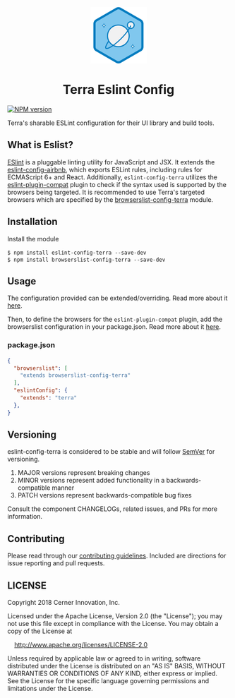 <!-- Logo -->
<p align="center">
  <img height="128" width="128" src="https://github.com/cerner/eslint-config-terra/raw/master/terra.png">
</p>

<!-- Name -->
<h1 align="center">
  Terra Eslint Config
</h1>

[![NPM version](http://img.shields.io/npm/v/terra-toolkit.svg)](https://www.npmjs.org/package/eslint-config-terra)

Terra's sharable ESLint configuration for their UI library and build tools.

## What is Eslist?

[ESlint](https://eslint.org/) is a pluggable linting utility for JavaScript and JSX. It extends the  [eslint-config-airbnb](https://github.com/airbnb/javascript/tree/master/packages/eslint-config-airbnb), which exports ESLint rules, including rules for ECMAScript 6+ and React. Additionally, `eslint-config-terra` utilizes the [eslint-plugin-compat](https://github.com/amilajack/eslint-plugin-compat) plugin to check if the syntax used is supported by the browsers being targeted. It is recommended to use Terra's targeted browsers which are specified by the [browserslist-config-terra](https://github.com/cerner/browserslist-config-terra) module.


## Installation

Install the module

```shell
$ npm install eslint-config-terra --save-dev
$ npm install browserslist-config-terra --save-dev
```


## Usage
The configuration provided can be extended/overriding. Read more about it [here](https://stylelint.io/user-guide/configuration/#extends).

Then, to define the browsers for the `eslint-plugin-compat` plugin, add the browserslist configuration in your package.json. Read more about it [here](https://github.com/amilajack/eslint-plugin-compat#targeting-browsers). 

### package.json
```json
{
  "browserslist": [
    "extends browserslist-config-terra"
  ],
  "eslintConfig": {
    "extends": "terra"
  },
}
```

## Versioning

eslint-config-terra is considered to be stable and will follow [SemVer](http://semver.org/) for versioning.
1. MAJOR versions represent breaking changes
2. MINOR versions represent added functionality in a backwards-compatible manner
3. PATCH versions represent backwards-compatible bug fixes

Consult the component CHANGELOGs, related issues, and PRs for more information.

## Contributing

Please read through our [contributing guidelines](CONTRIBUTING.md). Included are directions for issue reporting and pull requests.

## LICENSE

Copyright 2018 Cerner Innovation, Inc.

Licensed under the Apache License, Version 2.0 (the "License"); you may not use this file except in compliance with the License. You may obtain a copy of the License at

&nbsp;&nbsp;&nbsp;&nbsp;http://www.apache.org/licenses/LICENSE-2.0

Unless required by applicable law or agreed to in writing, software distributed under the License is distributed on an "AS IS" BASIS, WITHOUT WARRANTIES OR CONDITIONS OF ANY KIND, either express or implied. See the License for the specific language governing permissions and limitations under the License.
